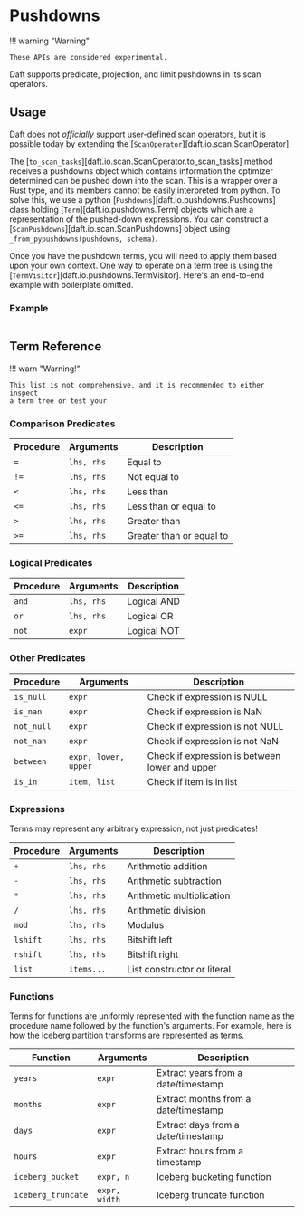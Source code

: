 # Pushdowns

!!! warning "Warning"

    These APIs are considered experimental.

Daft supports predicate, projection, and limit pushdowns in its scan operators.

## Usage

Daft does not *officially* support user-defined scan operators, but it is
possible today by extending the [`ScanOperator`][daft.io.scan.ScanOperator].

The [`to_scan_tasks`][daft.io.scan.ScanOperator.to_scan_tasks] method receives a
pushdowns object which contains information the optimizer determined can be
pushed down into the scan. This is a wrapper over a Rust type, and its members
cannot be easily interpreted from python. To solve this, we use a python
[`Pushdowns`][daft.io.pushdowns.Pushdowns] class holding
[`Term`][daft.io.pushdowns.Term] objects which are a representation of the
pushed-down expressions. You can construct a
[`ScanPushdowns`][daft.io.scan.ScanPushdowns] object using `_from_pypushdowns(pushdowns, schema)`.

Once you have the pushdown terms, you will need to apply them based upon
your own context. One way to operate on a term tree is using the
[`TermVisitor`][daft.io.pushdowns.TermVisitor]. Here's an end-to-end example
with boilerplate omitted.

### Example

```python

```

## Term Reference

!!! warn "Warning!"

    This list is not comprehensive, and it is recommended to either inspect
    a term tree or test your

### Comparison Predicates

| Procedure | Arguments  | Description              |
|-----------|------------|--------------------------|
| `=`       | `lhs, rhs` | Equal to                 |
| `!=`      | `lhs, rhs` | Not equal to             |
| `<`       | `lhs, rhs` | Less than                |
| `<=`      | `lhs, rhs` | Less than or equal to    |
| `>`       | `lhs, rhs` | Greater than             |
| `>=`      | `lhs, rhs` | Greater than or equal to |

### Logical Predicates

| Procedure | Arguments  | Description |
|-----------|------------|-------------|
| `and`     | `lhs, rhs` | Logical AND |
| `or`      | `lhs, rhs` | Logical OR  |
| `not`     | `expr`     | Logical NOT |

### Other Predicates

| Procedure  | Arguments            | Description                                    |
|------------|----------------------|------------------------------------------------|
| `is_null`  | `expr`               | Check if expression is NULL                    |
| `is_nan`   | `expr`               | Check if expression is NaN                     |
| `not_null` | `expr`               | Check if expression is not NULL                |
| `not_nan`  | `expr`               | Check if expression is not NaN                 |
| `between`  | `expr, lower, upper` | Check if expression is between lower and upper |
| `is_in`    | `item, list`         | Check if item is in list                       |

### Expressions

Terms may represent any arbitrary expression, not just predicates!

| Procedure | Arguments  | Description                 |
|-----------|------------|-----------------------------|
| `+`       | `lhs, rhs` | Arithmetic addition         |
| `-`       | `lhs, rhs` | Arithmetic subtraction      |
| `*`       | `lhs, rhs` | Arithmetic multiplication   |
| `/`       | `lhs, rhs` | Arithmetic division         |
| `mod`     | `lhs, rhs` | Modulus                     |
| `lshift`  | `lhs, rhs` | Bitshift left               |
| `rshift`  | `lhs, rhs` | Bitshift right              |
| `list`    | `items...` | List constructor or literal |

### Functions

Terms for functions are uniformly represented with the function name as the
procedure name followed by the function's arguments. For example, here is
how the Iceberg partition transforms are represented as terms.

| Function           | Arguments     | Description                          |
|--------------------|---------------|--------------------------------------|
| `years`            | `expr`        | Extract years from a date/timestamp  |
| `months`           | `expr`        | Extract months from a date/timestamp |
| `days`             | `expr`        | Extract days from a date/timestamp   |
| `hours`            | `expr`        | Extract hours from a timestamp       |
| `iceberg_bucket`   | `expr, n`     | Iceberg bucketing function           |
| `iceberg_truncate` | `expr, width` | Iceberg truncate function            |
